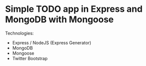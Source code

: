 # Simple TODO app in Express and MongoDB with Mongoose

Technologies:

* Express / NodeJS (Express Generator)
* MongoDB
* Mongoose
* Twitter Bootstrap

